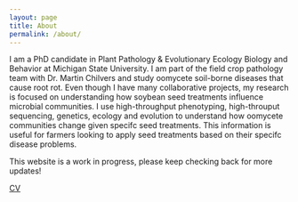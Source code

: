 ```yaml
---
layout: page
title: About
permalink: /about/
---
```


I am a PhD candidate in Plant Pathology & Evolutionary Ecology Biology and Behavior at Michigan State University. I am part of the field crop pathology team with Dr. Martin Chilvers and study oomycete soil-borne diseases that cause root rot. Even though I have many collaborative projects, my research is focused on understanding how soybean seed treatments influence microbial communities. I use high-throughput phenotyping, high-throuput sequencing, genetics, ecology and evolution to understand how oomycete communities change given specifc seed treatments. This information is useful for farmers looking to apply seed treatments based on their specifc disease problems. 

This website is a work in progress, please keep checking back for more updates!

[CV](ZAN_CV.pdf)
